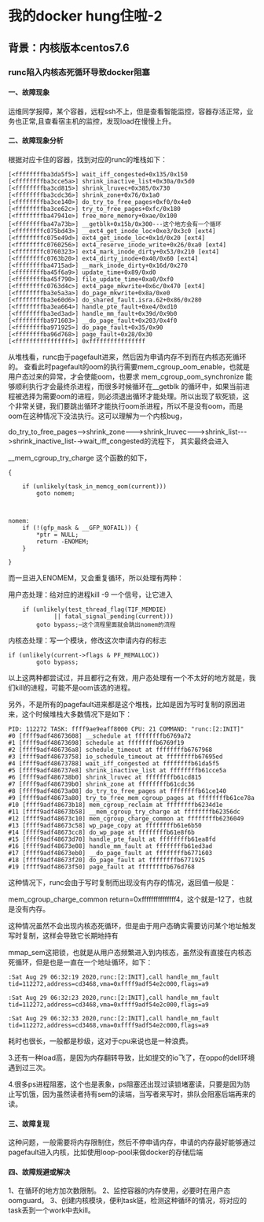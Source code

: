 # 我的docker hung住啦-2
## 背景：内核版本centos7.6
### runc陷入内核态死循环导致docker阻塞

#### 一、故障现象
运维同学报障，某个容器，远程ssh不上，但是查看智能监控，容器存活正常，业务也正常,且查看宿主机的监控，发现load在慢慢上升。

#### 二、故障现象分析
根据对应卡住的容器，找到对应的runc的堆栈如下：
```
[<ffffffffba3da5f5>] wait_iff_congested+0x135/0x150
[<ffffffffba3cce5a>] shrink_inactive_list+0x30a/0x5d0
[<ffffffffba3cd815>] shrink_lruvec+0x385/0x730
[<ffffffffba3cdc36>] shrink_zone+0x76/0x1a0
[<ffffffffba3ce140>] do_try_to_free_pages+0xf0/0x4e0
[<ffffffffba3ce62c>] try_to_free_pages+0xfc/0x180
[<ffffffffba47941e>] free_more_memory+0xae/0x100
[<ffffffffba47a73b>] __getblk+0x15b/0x300---这个地方会有一个循环
[<ffffffffc075bd43>] __ext4_get_inode_loc+0xe3/0x3c0 [ext4]
[<ffffffffc075e49d>] ext4_get_inode_loc+0x1d/0x20 [ext4]
[<ffffffffc0760256>] ext4_reserve_inode_write+0x26/0xa0 [ext4]
[<ffffffffc0760323>] ext4_mark_inode_dirty+0x53/0x210 [ext4]
[<ffffffffc0763b20>] ext4_dirty_inode+0x40/0x60 [ext4]
[<ffffffffba4715ad>] __mark_inode_dirty+0x16d/0x270
[<ffffffffba45f6a9>] update_time+0x89/0xd0
[<ffffffffba45f790>] file_update_time+0xa0/0xf0
[<ffffffffc0763d4c>] ext4_page_mkwrite+0x6c/0x470 [ext4]
[<ffffffffba3e5a3a>] do_page_mkwrite+0x8a/0xe0
[<ffffffffba3e60d6>] do_shared_fault.isra.62+0x86/0x280
[<ffffffffba3ea664>] handle_pte_fault+0xe4/0xd10
[<ffffffffba3ed3ad>] handle_mm_fault+0x39d/0x9b0
[<ffffffffba971603>] __do_page_fault+0x203/0x4f0
[<ffffffffba971925>] do_page_fault+0x35/0x90
[<ffffffffba96d768>] page_fault+0x28/0x30
[<ffffffffffffffff>] 0xffffffffffffffff
```
从堆栈看，runc由于pagefault进来，然后因为申请内存不到而在内核态死循环的。
查看此时pagefault的oom的执行需要mem_cgroup_oom_enable，也就是用户态过来的异常，才会使能oom，也要求 mem_cgroup_oom_synchronize 能够顺利执行才会最终杀进程，而很多时候循环在__getblk 的循环中，如果当前进程被选择为需要oom的进程，则必须退出循环才能处理。所以出现了软死锁，这个非常关键，我们要跳出循环才能执行oom杀进程，所以不是没有oom，而是oom在这种情况下没法执行。这可以理解为一个内核bug，

do_try_to_free_pages-->shrink_zone--->shrink_lruvec--->shrink_list--->shrink_inactive_list-→wait_iff_congested的流程下，
其实最终会进入 

__mem_cgroup_try_charge 这个函数的如下，
```
{

    if (unlikely(task_in_memcg_oom(current)))
        goto nomem;



nomem:
    if (!(gfp_mask & __GFP_NOFAIL)) {
        *ptr = NULL;
        return -ENOMEM;
    }

}
```

而一旦进入ENOMEM，又会重复循环，所以处理有两种：

用户态处理：给对应的进程kill -9 一个信号，让它进入
```
    if (unlikely(test_thread_flag(TIF_MEMDIE)
             || fatal_signal_pending(current)))
        goto bypass;—这个流程里面就会跳出nomem的流程
```
内核态处理：写一个模块，修改这次申请内存的标志
```
if (unlikely(current->flags & PF_MEMALLOC))
        goto bypass;
```
以上这两种都尝试过，并且都行之有效，用户态处理有一个不太好的地方就是，我们kill的进程，可能不是oom该选的进程。



另外，不是所有的pagefault进来都是这个堆栈，比如是因为写时复制的原因进来，这个时候堆栈大多数情况下是如下：
```
PID: 112272 TASK: ffff9ae9eaff8000 CPU: 21 COMMAND: "runc:[2:INIT]"
#0 [ffff9adf48673608] __schedule at ffffffffb6769a72
#1 [ffff9adf48673698] schedule at ffffffffb6769f19
#2 [ffff9adf486736a8] schedule_timeout at ffffffffb6767968
#3 [ffff9adf48673758] io_schedule_timeout at ffffffffb67695ed
#4 [ffff9adf48673788] wait_iff_congested at ffffffffb61da5f5
#5 [ffff9adf486737e8] shrink_inactive_list at ffffffffb61cce5a
#6 [ffff9adf486738b0] shrink_lruvec at ffffffffb61cd815
#7 [ffff9adf486739b0] shrink_zone at ffffffffb61cdc36
#8 [ffff9adf48673a08] do_try_to_free_pages at ffffffffb61ce140
#9 [ffff9adf48673a80] try_to_free_mem_cgroup_pages at ffffffffb61ce78a
#10 [ffff9adf48673b18] mem_cgroup_reclaim at ffffffffb6234d1e
#11 [ffff9adf48673b58] __mem_cgroup_try_charge at ffffffffb62356dc
#12 [ffff9adf48673c10] mem_cgroup_charge_common at ffffffffb6236049
#13 [ffff9adf48673c58] wp_page_copy at ffffffffb61e6b50
#14 [ffff9adf48673cc8] do_wp_page at ffffffffb61e8f6b
#15 [ffff9adf48673d70] handle_pte_fault at ffffffffb61ea8fd
#16 [ffff9adf48673e08] handle_mm_fault at ffffffffb61ed3ad
#17 [ffff9adf48673eb0] __do_page_fault at ffffffffb6771603
#18 [ffff9adf48673f20] do_page_fault at ffffffffb6771925
#19 [ffff9adf48673f50] page_fault at ffffffffb676d768
```
这种情况下，runc会由于写时复制而出现没有内存的情况，返回值一般是：

mem_cgroup_charge_common return=0xfffffffffffffff4，这个就是-12了，也就是没有内存。

这种情况虽然不会出现内核态死循环，但是由于用户态确实需要访问某个地址触发写时复制，这样会导致它长期地持有

mmap_sem这把锁，也就是从用户态频繁进入到内核态，虽然没有直接在内核态死循环，但是也是一直在一个地址循环，如下：
```
:Sat Aug 29 06:32:19 2020,runc:[2:INIT],call handle_mm_fault tid=112272,address=cd3468,vma=0xffff9adf54e2c000,flags=a9

:Sat Aug 29 06:32:23 2020,runc:[2:INIT],call handle_mm_fault tid=112272,address=cd3468,vma=0xffff9adf54e2c000,flags=a9

:Sat Aug 29 06:32:33 2020,runc:[2:INIT],call handle_mm_fault tid=112272,address=cd3468,vma=0xffff9adf54e2c000,flags=a9
```
耗时也很长，一般都是秒级，这对于cpu来说也是一种浪费。

3.还有一种load高，是因为内存翻转导致，比如提交的io飞了，在oppo的dell环境遇到过三次。

4.很多ps进程阻塞，这个也是表象，ps阻塞还出现过读锁堵塞读，只要是因为防止写饥饿，因为虽然读者持有sem的读端，当写者来写时，排队会阻塞后端再来的读。


#### 三、故障复现
这种问题，一般需要将内存限制住，然后不停申请内存，申请的内存最好能够通过pagefault进入内核，比如使用loop-pool来做docker的存储后端

#### 四、故障规避或解决
1、在循环的地方加次数限制。
2、监控容器的内存使用，必要时在用户态oomguard。
3、创建内核模块，便利task链，检测这种循环的情况，将对应的task丢到一个work中去kill。